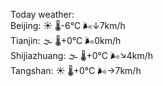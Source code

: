 Today weather:  
Beijing: ☀️ 🌡️-6°C 🌬️↓7km/h  
Tianjin: 🌫  🌡️+0°C 🌬️0km/h  
Shijiazhuang: 🌫  🌡️+0°C 🌬️↘4km/h  
Tangshan: ☀️ 🌡️+0°C 🌬️→7km/h  
